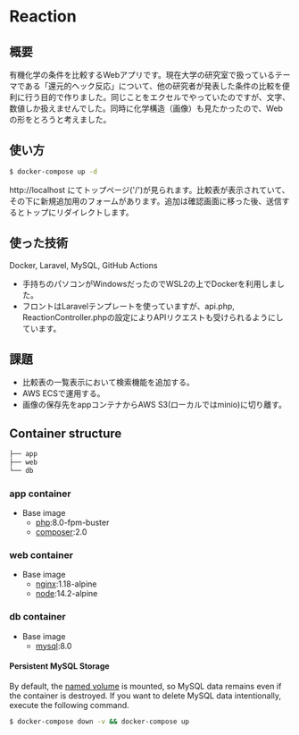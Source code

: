 # Reaction

## 概要

有機化学の条件を比較するWebアプリです。現在大学の研究室で扱っているテーマである「還元的ヘック反応」について、他の研究者が発表した条件の比較を便利に行う目的で作りました。同じことをエクセルでやっていたのですが、文字、数値しか扱えませんでした。同時に化学構造（画像）も見たかったので、Webの形をとろうと考えました。

## 使い方

```bash
$ docker-compose up -d
```

http://localhost にてトップページ('/')が見られます。比較表が表示されていて、その下に新規追加用のフォームがあります。追加は確認画面に移った後、送信するとトップにリダイレクトします。

## 使った技術

Docker, Laravel, MySQL, GitHub Actions

- 手持ちのパソコンがWindowsだったのでWSL2の上でDockerを利用しました。
- フロントはLaravelテンプレートを使っていますが、api.php, ReactionController.phpの設定によりAPIリクエストも受けられるようにしています。

## 課題

- 比較表の一覧表示において検索機能を追加する。
- AWS ECSで運用する。
- 画像の保存先をappコンテナからAWS S3(ローカルではminio)に切り離す。

## Container structure

```bash
├── app
├── web
└── db
```

### app container

- Base image
  - [php](https://hub.docker.com/_/php):8.0-fpm-buster
  - [composer](https://hub.docker.com/_/composer):2.0

### web container

- Base image
  - [nginx](https://hub.docker.com/_/nginx):1.18-alpine
  - [node](https://hub.docker.com/_/node):14.2-alpine

### db container

- Base image
  - [mysql](https://hub.docker.com/_/mysql):8.0

#### Persistent MySQL Storage

By default, the [named volume](https://docs.docker.com/compose/compose-file/#volumes) is mounted, so MySQL data remains even if the container is destroyed.
If you want to delete MySQL data intentionally, execute the following command.

```bash
$ docker-compose down -v && docker-compose up
```

